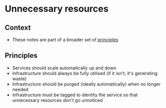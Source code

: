 # Unnecessary resources

## Context

* These notes are part of a broader set of [principles](../principles.md)

## Principles

* Services should scale automatically up and down
* Infrastructure should always be fully utilised (if it isn't, it's generating waste)
* Infrastructure should be purged (ideally automatically) when no longer needed
* Infrastructure must be tagged to identity the service so that unnecessary resources don't go unnoticed
